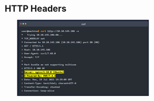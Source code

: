 # HTTP Headers

<figure><img src="../../../../../../.gitbook/assets/image (1) (1) (1).png" alt=""><figcaption></figcaption></figure>

